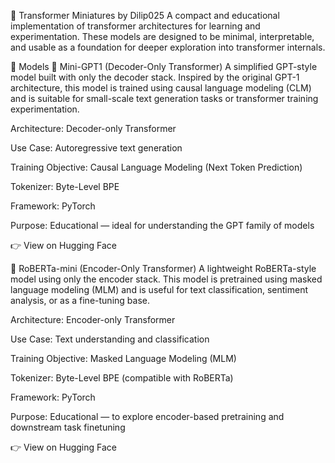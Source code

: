 🚀 Transformer Miniatures by Dilip025
A compact and educational implementation of transformer architectures for learning and experimentation. These models are designed to be minimal, interpretable, and usable as a foundation for deeper exploration into transformer internals.

📘 Models
🔹 Mini-GPT1 (Decoder-Only Transformer)
A simplified GPT-style model built with only the decoder stack. Inspired by the original GPT-1 architecture, this model is trained using causal language modeling (CLM) and is suitable for small-scale text generation tasks or transformer training experimentation.

Architecture: Decoder-only Transformer

Use Case: Autoregressive text generation

Training Objective: Causal Language Modeling (Next Token Prediction)

Tokenizer: Byte-Level BPE

Framework: PyTorch

Purpose: Educational — ideal for understanding the GPT family of models

👉 View on Hugging Face

🔹 RoBERTa-mini (Encoder-Only Transformer)
A lightweight RoBERTa-style model using only the encoder stack. This model is pretrained using masked language modeling (MLM) and is useful for text classification, sentiment analysis, or as a fine-tuning base.

Architecture: Encoder-only Transformer

Use Case: Text understanding and classification

Training Objective: Masked Language Modeling (MLM)

Tokenizer: Byte-Level BPE (compatible with RoBERTa)

Framework: PyTorch

Purpose: Educational — to explore encoder-based pretraining and downstream task finetuning

👉 View on Hugging Face
